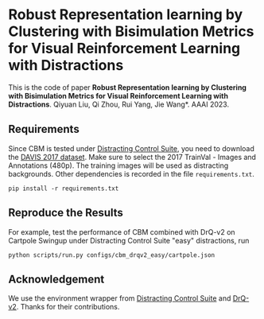 # Robust Representation learning by Clustering with Bisimulation Metrics for Visual Reinforcement Learning with Distractions

This is the code of paper 
**Robust Representation learning by Clustering with Bisimulation Metrics for Visual Reinforcement Learning with Distractions**. 
Qiyuan Liu, Qi Zhou, Rui Yang, Jie Wang*. AAAI 2023. 

## Requirements
Since CBM is tested under [Distracting Control Suite](https://github.com/google-research/google-research/tree/master/distracting_control), you need to download the [DAVIS 2017 dataset](https://davischallenge.org/davis2017/code.html). Make sure to select the 2017 TrainVal - Images and Annotations (480p). The training images will be used as distracting backgrounds. Other dependencies is recorded in the file `requirements.txt`.
```
pip install -r requirements.txt
```

## Reproduce the Results
For example, test the performance of CBM combined with DrQ-v2 on Cartpole Swingup under Distracting Control Suite "easy" distractions, run
```
python scripts/run.py configs/cbm_drqv2_easy/cartpole.json
```

## Acknowledgement
We use the environment wrapper from [Distracting Control Suite](https://github.com/google-research/google-research/tree/master/distracting_control) and [DrQ-v2](https://github.com/facebookresearch/drqv2). Thanks for their contributions.
